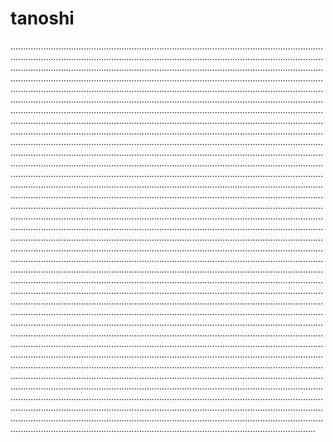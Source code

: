 # tanoshi
.........................................................................................................................................................................................................................................................................................................................................................................................................................................................................................................................................................................................................................................................................................................................................................................................................................................................................................................................................................................................................................................................................................................................................................................................................................................................................................................................................................................................................................................................................................................................................................................................................................................................................................................................................................................................................................................................................................................................................................................................................................................................................................................................................................................................................................................................................................................................................................................................................................................................................................................................................................................................................................................................................................................................................................................................................................................................................................................................................................................................................................................................................................................................................................................................................................................................................................................................................................................................................................................................................................................................................................................................................................................................................................................................................................................................................................................................................................................................................................................................................................................................................................................................................................................................................................................................................................................................................................................................................................................................................................................................................................................................................................................................................................................................................................................